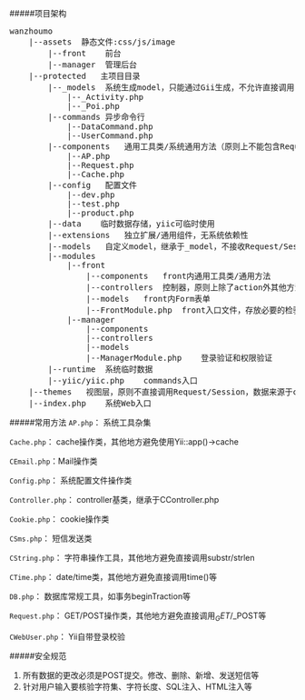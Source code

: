#####项目架构
<pre>
wanzhoumo
    |--assets  静态文件:css/js/image
        |--front    前台
        |--manager  管理后台
    |--protected   主项目目录
        |--_models  系统生成model，只能通过Gii生成，不允许直接调用
            |--_Activity.php
            |--_Poi.php
        |--commands 异步命令行
            |--DataCommand.php
            |--UserCommand.php
        |--components   通用工具类/系统通用方法（原则上不能包含Request，保持通用）
            |--AP.php
            |--Request.php
            |--Cache.php
        |--config   配置文件
            |--dev.php
            |--test.php
            |--product.php
        |--data    临时数据存储，yiic可临时使用
        |--extensions   独立扩展/通用组件，无系统依赖性
        |--models   自定义model，继承于_model，不接收Request/Session
        |--modules
            |--front
                |--components   front内通用工具类/通用方法
                |--controllers  控制器，原则上除了action外其他方法均在components/models
                |--models   front内Form表单
                |--FrontModule.php  front入口文件，存放必要的检验和过滤
            |--manager
                |--components
                |--controllers
                |--models
                |--ManagerModule.php    登录验证和权限验证
        |--runtime  系统临时数据
        |--yiic/yiic.php    commands入口
    |--themes   视图层，原则不直接调用Request/Session，数据来源于controller
    |--index.php    系统Web入口
</pre>
#####常用方法
`AP.php`： 系统工具杂集

`Cache.php`： cache操作类，其他地方避免使用Yii::app()->cache

`CEmail.php`：Mail操作类

`Config.php`： 系统配置文件操作类

`Controller.php`： controller基类，继承于CController.php

`Cookie.php`： cookie操作类

`CSms.php`： 短信发送类

`CString.php`： 字符串操作工具，其他地方避免直接调用substr/strlen

`CTime.php`： date/time类，其他地方避免直接调用time()等

`DB.php`： 数据库常规工具，如事务beginTraction等

`Request.php`： GET/POST操作类，其他地方避免直接调用$_GET/$_POST等

`CWebUser.php`： Yii自带登录校验

#####安全规范
1. 所有数据的更改必须是POST提交。修改、删除、新增、发送短信等
2. 针对用户输入要核验字符集、字符长度、SQL注入、HTML注入等
